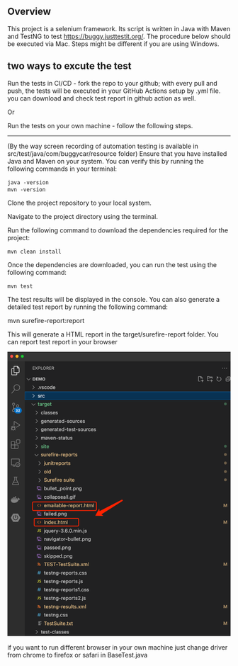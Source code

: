 ## Overview

This project is a selenium framework. Its script is written in Java with Maven and TestNG to test https://buggy.justtestit.org/. The procedure below should be executed via Mac. Steps might be different if you are using Windows.

## two ways to excute the test

Run the tests in CI/CD - fork the repo to your github; with every pull and push, the tests will be executed in your GitHub Actions setup by .yml file. you can download and check test report in github action as well.

Or

Run the tests on your own machine -  follow the following steps. 

---
(By the way screen recording of automation testing is available in src/test/java/com/buggycar/resource folder)
Ensure that you have installed Java and Maven on your system. You can verify this by running the following commands in your terminal:

    java -version
    mvn -version

Clone the project repository to your local system.

Navigate to the project directory using the terminal.

Run the following command to download the dependencies required for the project:

    mvn clean install

Once the dependencies are downloaded, you can run the test using the following command:

    mvn test

The test results will be displayed in the console. You can also generate a detailed test report by running the following command:

mvn surefire-report:report

This will generate a HTML report in the target/surefire-report folder.
You can report test report in your browser

<img src="src/test/java/com/buggycar/resource/testreport.png" alt="Alt text" title="Optional title">

if you want to run different browser in your own machine just change driver from chrome to firefox or safari in BaseTest.java